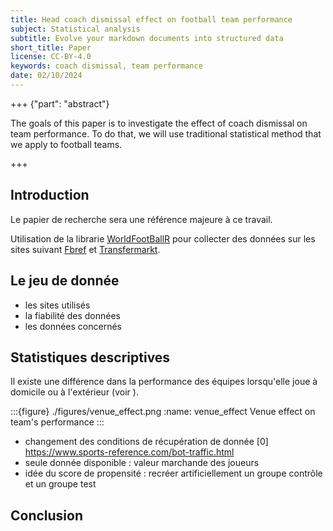 ```yaml
---
title: Head coach dismissal effect on football team performance
subject: Statistical analysis
subtitle: Evolve your markdown documents into structured data
short_title: Paper
license: CC-BY-4.0
keywords: coach dismissal, team performance
date: 02/10/2024
---
```


+++ {"part": "abstract"}

The goals of this paper is to investigate the effect of coach dismissal on team performance. To do that, we will use traditional statistical method that we apply to football teams. 

+++

## Introduction 

Le papier de recherche [](doi:10.3390/economies8040082) sera une référence majeure à ce travail.

Utilisation de la librarie [WorldFootBallR] pour collecter des données sur les sites suivant [Fbref] et [Transfermarkt].

## Le jeu de donnée
- les sites utilisés
- la fiabilité des données
- les données concernés

## Statistiques descriptives
Il existe une différence dans la performance des équipes lorsqu'elle joue à domicile ou à l'extérieur (voir [](#venue_effect)).

:::{figure} ./figures/venue_effect.png
:name: venue_effect
Venue effect on team's performance
:::

- changement des conditions de récupération de donnée [0] https://www.sports-reference.com/bot-traffic.html
- seule donnée disponible : valeur marchande des joueurs
- idée du score de propensité : recréer artificiellement un groupe contrôle et un groupe test

## Conclusion

[Fbref]: https://fbref.com/
[WorldFootballR]: https://github.com/JaseZiv/worldfootballR/
[Transfermarkt]: https://www.transfermarkt.com/
